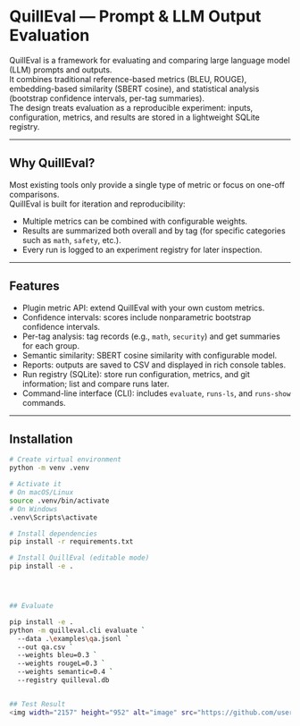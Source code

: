 # QuillEval — Prompt & LLM Output Evaluation

QuillEval is a framework for evaluating and comparing large language model (LLM) prompts and outputs.  
It combines traditional reference-based metrics (BLEU, ROUGE), embedding-based similarity (SBERT cosine), and statistical analysis (bootstrap confidence intervals, per-tag summaries).  
The design treats evaluation as a reproducible experiment: inputs, configuration, metrics, and results are stored in a lightweight SQLite registry.

---

## Why QuillEval?
Most existing tools only provide a single type of metric or focus on one-off comparisons.  
QuillEval is built for iteration and reproducibility:

- Multiple metrics can be combined with configurable weights.
- Results are summarized both overall and by tag (for specific categories such as `math`, `safety`, etc.).
- Every run is logged to an experiment registry for later inspection.

---

## Features
- Plugin metric API: extend QuillEval with your own custom metrics.
- Confidence intervals: scores include nonparametric bootstrap confidence intervals.
- Per-tag analysis: tag records (e.g., `math`, `security`) and get summaries for each group.
- Semantic similarity: SBERT cosine similarity with configurable model.
- Reports: outputs are saved to CSV and displayed in rich console tables.
- Run registry (SQLite): store run configuration, metrics, and git information; list and compare runs later.
- Command-line interface (CLI): includes `evaluate`, `runs-ls`, and `runs-show` commands.

---

## Installation

```bash
# Create virtual environment
python -m venv .venv

# Activate it
# On macOS/Linux
source .venv/bin/activate
# On Windows
.venv\Scripts\activate

# Install dependencies
pip install -r requirements.txt

# Install QuillEval (editable mode)
pip install -e .




## Evaluate

pip install -e .
python -m quilleval.cli evaluate `
  --data .\examples\qa.jsonl `
  --out qa.csv `
  --weights bleu=0.3 `
  --weights rougeL=0.3 `
  --weights semantic=0.4 `
  --registry quilleval.db


## Test Result
<img width="2157" height="952" alt="image" src="https://github.com/user-attachments/assets/e89da2cd-294c-43d2-a115-acb10f2a00ff" />

